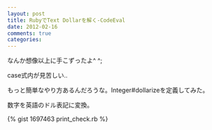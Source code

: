 ```yaml
---
layout: post
title: RubyでText Dollarを解く-CodeEval
date: 2012-02-16
comments: true
categories:
---
```


なんか想像以上に手こずったよ^ ^;

case式内が見苦しい..

もっと簡単なやり方あるんだろうな。Integer#dollarizeを定義してみた。

数字を英語のドル表記に変換。

{% gist 1697463 print_check.rb %}
